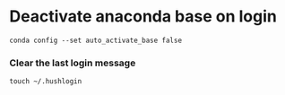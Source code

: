 # Deactivate anaconda base on login
`conda config --set auto_activate_base false`

### Clear the last login message

`touch ~/.hushlogin`

